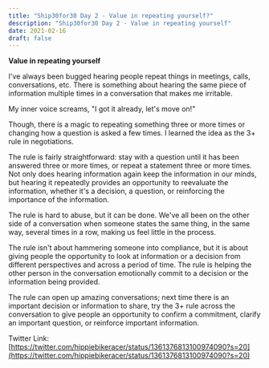```yaml
---
title: "Ship30for30 Day 2 - Value in repeating yourself?"
description: "Ship30for30 Day 2 - Value in repeating yourself"
date: 2021-02-16
draft: false
---
```


**Value in repeating yourself**  

I've always been bugged hearing people repeat things in meetings, calls, conversations, etc. There is something about hearing the same piece of information multiple times in a conversation that makes me irritable.  

My inner voice screams, "I got it already, let's move on!"  

Though, there is a magic to repeating something three or more times or changing how a question is asked a few times. I learned the idea as the 3+ rule in negotiations.  

The rule is fairly straightforward: stay with a question until it has been answered three or more times, or repeat a statement three or more times.
Not only does hearing information again keep the information in our minds, but hearing it repeatedly provides an opportunity to reevaluate the information, whether it's a decision, a question, or reinforcing the importance of the information.  

The rule is hard to abuse, but it can be done. We've all been on the other side of a conversation when someone states the same thing, in the same way, several times in a row, making us feel little in the process.  

The rule isn't about hammering someone into compliance, but it is about giving people the opportunity to look at information or a decision from different perspectives and across a period of time. The rule is helping the other person in the conversation emotionally commit to a decision or the information being provided.  

The rule can open up amazing conversations; next time there is an important decision or information to share, try the 3+ rule across the conversation to give people an opportunity to confirm a commitment, clarify an important question, or reinforce important information.

Twitter Link: [https://twitter.com/hippiebikeracer/status/1361376813100974090?s=20](https://twitter.com/hippiebikeracer/status/1361376813100974090?s=20)